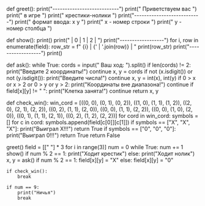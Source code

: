 def greet():
    print("---------------------------")
    print("       Приветствуем вас    ")
    print("            в игре         ")
    print("        крестики-нолики    ")
    print("---------------------------")
    print("      формат ввода: x y    ")
    print("      x - номер строки     ")
    print("      y - номер столбца    ")


def show():
    print()
    print("    | 0 | 1 | 2 | ")
    print("------------------")
    for i, row in enumerate(field):
        row_str = f" {i}  | {' | '.join(row)} | "
        print(row_str)
        print("------------------")
    print()


def ask():
    while True:
        cords = input("   Ваш ход:   ").split()
        if len(cords) != 2:
            print("Введите 2 координаты!")
            continue
        x, y = cords
        if not (x.isdigit()) or not (y.isdigit()):
            print("Введите числа!")
            continue
        x, y = int(x), int(y)
        if 0 > x or x > 2 or 0 > y or y > 2:
            print("Координаты вне диапазона!")
            continue
        if field[x][y] != " ":
            print("Клетка занята!")
            continue
        return x, y


def check_win():
    win_cord = [((0, 0), (0, 1), (0, 2)), ((1, 0), (1, 1), (1, 2)), ((2, 0), (2, 1), (2, 2)), ((0, 2), (1, 1), (2, 0)),
                ((0, 0), (1, 1), (2, 2)), ((0, 0), (1, 0), (2, 0)), ((0, 1), (1, 1), (2, 1)), ((0, 2), (1, 2), (2, 2))]
    for cord in win_cord:
        symbols = []
        for c in cord:
            symbols.append(field[c[0]][c[1]])
        if symbols == ["X", "X", "X"]:
            print("Выиграл X!!!")
            return True
        if symbols == ["0", "0", "0"]:
            print("Выиграл 0!!!")
            return True
    return False


greet()
field = [[" "] * 3 for i in range(3)]
num = 0
while True:
    num += 1
    show()
    if num % 2 == 1:
        print("Ходит крестик")
    else:
        print("Ходит нолик")
    x, y = ask()
    if num % 2 == 1:
        field[x][y] = "X"
    else:
        field[x][y] = "0"

    if check_win():
        break

    if num == 9:
        print("Ничья")
        break

